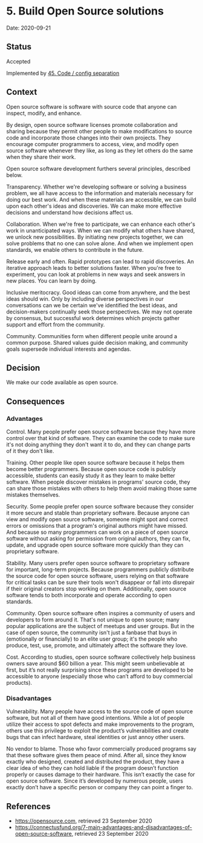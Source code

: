 # 5. Build Open Source solutions

Date: 2020-09-21

## Status

Accepted

Implemented by [45. Code / config separation](0045-code-config-separation.md)

## Context

Open source software is software with source code that anyone can inspect, modify, and enhance.

By design, open source software licenses promote collaboration and sharing because they permit other people to make modifications to source code and incorporate those changes into their own projects. They encourage computer programmers to access, view, and modify open source software whenever they like, as long as they let others do the same when they share their work.

Open source software development furthers several principles, described below.

Transparency. Whether we're developing software or solving a business problem, we all have access to the information and materials necessary for doing our best work. And when these materials are accessible, we can build upon each other's ideas and discoveries. We can make more effective decisions and understand how decisions affect us.

Collaboration. When we're free to participate, we can enhance each other's work in unanticipated ways. When we can modify what others have shared, we unlock new possibilities. By initiating new projects together, we can solve problems that no one can solve alone. And when we implement open standards, we enable others to contribute in the future.

Release early and often. Rapid prototypes can lead to rapid discoveries. An iterative approach leads to better solutions faster. When you're free to experiment, you can look at problems in new ways and seek answers in new places. You can learn by doing.

Inclusive meritocracy. Good ideas can come from anywhere, and the best ideas should win. Only by including diverse perspectives in our conversations can we be certain we've identified the best ideas, and decision-makers continually seek those perspectives. We may not operate by consensus, but successful work determines which projects gather support and effort from the community.

Community. Communities form when different people unite around a common purpose. Shared values guide decision making, and community goals supersede individual interests and agendas.

## Decision

We make our code available as open source.

## Consequences

### Advantages

Control. Many people prefer open source software because they have more control over that kind of software. They can examine the code to make sure it's not doing anything they don't want it to do, and they can change parts of it they don't like.

Training. Other people like open source software because it helps them become better programmers. Because open source code is publicly accessible, students can easily study it as they learn to make better software. When people discover mistakes in programs' source code, they can share those mistakes with others to help them avoid making those same mistakes themselves.

Security. Some people prefer open source software because they consider it more secure and stable than proprietary software. Because anyone can view and modify open source software, someone might spot and correct errors or omissions that a program's original authors might have missed. And because so many programmers can work on a piece of open source software without asking for permission from original authors, they can fix, update, and upgrade open source software more quickly than they can proprietary software.

Stability. Many users prefer open source software to proprietary software for important, long-term projects. Because programmers publicly distribute the source code for open source software, users relying on that software for critical tasks can be sure their tools won't disappear or fall into disrepair if their original creators stop working on them. Additionally, open source software tends to both incorporate and operate according to open standards.

Community. Open source software often inspires a community of users and developers to form around it. That's not unique to open source; many popular applications are the subject of meetups and user groups. But in the case of open source, the community isn't just a fanbase that buys in (emotionally or financially) to an elite user group; it's the people who produce, test, use, promote, and ultimately affect the software they love.

Cost. According to studies, open source software collectively help business owners save around $60 billion a year. This might seem unbelievable at first, but it’s not really surprising since these programs are developed to be accessible to anyone (especially those who can’t afford to buy commercial products).

### Disadvantages

Vulnerability. Many people have access to the source code of open source software, but not all of them have good intentions. While a lot of people utilize their access to spot defects and make improvements to the program, others use this privilege to exploit the product’s vulnerabilities and create bugs that can infect hardware, steal identities or just annoy other users.

No vendor to blame. Those who favor commercially produced programs say that these software gives them peace of mind. After all, since they know exactly who designed, created and distributed the product, they have a clear idea of who they can hold liable if the program doesn’t function properly or causes damage to their hardware. This isn’t exactly the case for open source software. Since it’s developed by numerous people, users exactly don’t have a specific person or company they can point a finger to.

## References

* https://opensource.com, retrieved 23 September 2020
* https://connectusfund.org/7-main-advantages-and-disadvantages-of-open-source-software, retrieved 23 September 2020
